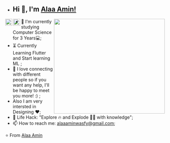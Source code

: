 - ## Hi 👋, I'm [Alaa Amin!](https://github.com/alaa-278) 
 

<img align="right" src="https://miro.medium.com/max/1400/1*qdAW1TjCN57h1lbuuzvchg.gif"  width="350" height="300">


<a href="https://twitter.com/alaaa_amin">
  <img align="left" alt="Alaa Amin | Twitter" width="22px" src="https://www.iconpacks.net/icons/2/free-twitter-logo-icon-2429-thumb.png" />
</a>
<a href="https://www.linkedin.com/in/alaa-amin-4ba0a31b3/">
  <img align="left" alt="Alaa's LinkdeIN" width="22px" src="https://www.edigitalagency.com.au/wp-content/uploads/Linkedin-logo-icon-png.png br/" />
</a>




- :telescope: I'm currently studying Computer Science for 3 Years💻;
- :hourglass_flowing_sand: Currently Learning Flutter and Start learning ML ;
- 💬 I love connecting with different people so if you want any help, I'll be happy to meet you more! :) ;
-  Also I am very intersted in Designing ♥️; 
- :dart: Life Hack: "Explore :fire: and Explode :man_technologist: with knowledge";
- 📫 How to reach me: alaaaminwasfy@gmail.com;


⭐️ From [Alaa Amin](https://github.com/alaa-278)

